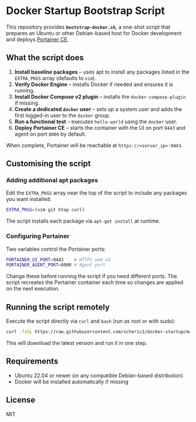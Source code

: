 # Docker Startup Bootstrap Script

This repository provides **`bootstrap-docker.sh`**, a one-shot script that prepares an Ubuntu or other Debian-based host for Docker development and deploys [Portainer CE](https://www.portainer.io/).

## What the script does

1. **Install baseline packages** – uses apt to install any packages listed in the `EXTRA_PKGS` array (defaults to `vim`).
2. **Verify Docker Engine** – installs Docker if needed and ensures it is running.
3. **Install Docker Compose v2 plugin** – installs the `docker-compose-plugin` if missing.
4. **Create a dedicated `docker` user** – sets up a system user and adds the first logged-in user to the `docker` group.
5. **Run a functional test** – executes `hello-world` using the `docker` user.
6. **Deploy Portainer CE** – starts the container with the UI on port `9443` and agent on port `8000` by default.

When complete, Portainer will be reachable at `https://<server_ip>:9443`.

## Customising the script

### Adding additional apt packages
Edit the `EXTRA_PKGS` array near the top of the script to include any packages you want installed:

```bash
EXTRA_PKGS=(vim git htop curl)
```

The script installs each package via `apt-get install` at runtime.

### Configuring Portainer
Two variables control the Portainer ports:

```bash
PORTAINER_UI_PORT=9443    # HTTPS web UI
PORTAINER_AGENT_PORT=8000 # Agent port
```

Change these before running the script if you need different ports. The script recreates the Portainer container each time so changes are applied on the next execution.

## Running the script remotely
Execute the script directly via `curl` and `bash` (run as root or with sudo):

```bash
curl -fsSL https://raw.githubusercontent.com/scheric1/docker-startup/main/boostrap-docker.sh | sudo bash
```

This will download the latest version and run it in one step.

## Requirements
* Ubuntu 22.04 or newer (or any compatible Debian-based distribution)
* Docker will be installed automatically if missing

## License
MIT
